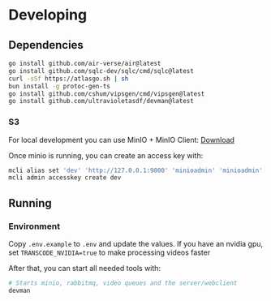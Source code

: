 # Developing

## Dependencies

```sh
go install github.com/air-verse/air@latest
go install github.com/sqlc-dev/sqlc/cmd/sqlc@latest
curl -sSf https://atlasgo.sh | sh
bun install -g protoc-gen-ts
go install github.com/cshum/vipsgen/cmd/vipsgen@latest
go install github.com/ultravioletasdf/devman@latest
```

### S3

For local development you can use MinIO + MinIO Client: [Download](https://min.io/open-source/download?platform=linux])

Once minio is running, you can create an access key with:
```sh
mcli alias set 'dev' 'http://127.0.0.1:9000' 'minioadmin' 'minioadmin'
mcli admin accesskey create dev
```

## Running

### Environment

Copy `.env.example` to `.env` and update the values.
If you have an nvidia gpu, set `TRANSCODE_NVIDIA=true` to make processing videos faster

After that, you can start all needed tools with:
```sh
# Starts minio, rabbitmq, video queues and the server/webclient
devman
```
